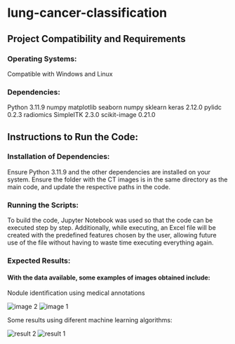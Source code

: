 # lung-cancer-classification

## Project Compatibility and Requirements

### Operating Systems:

Compatible with Windows and Linux

### Dependencies:

Python 3.11.9
numpy
matplotlib
seaborn
numpy
sklearn
keras 2.12.0
pylidc 0.2.3
radiomics
SimpleITK 2.3.0
scikit-image 0.21.0

## Instructions to Run the Code:

### Installation of Dependencies:

Ensure Python 3.11.9 and the other dependencies are installed on your system.
Ensure the folder with the CT images is in the same directory as the main code, and update the respective paths in the code.

### Running the Scripts:
To build the code, Jupyter Notebook was used so that the code can be executed step by step. Additionally, while executing, an Excel file will be created with the predefined features chosen by the user, allowing future use of the file without having to waste time executing everything again.

### Expected Results:

#### With the data available, some examples of images obtained include:
Nodule identification using medical annotations

![image 2](https://github.com/user-attachments/assets/1a26fd65-8934-4a72-9039-a9848e56a8f2)
![image 1](https://github.com/user-attachments/assets/0146b37f-493b-4bb0-98d9-d3e5077fda48)

Some results using diferent machine learning algorithms:

![result 2](https://github.com/user-attachments/assets/79ca9f92-8601-48f8-aaaa-da3c3ca2d959)
![result 1](https://github.com/user-attachments/assets/46327d76-3bd8-4119-a513-36f6fbd90913)





